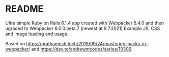 # README

Ultra simple Ruby on Rails 6.1.4 app created with Webpacker 5.4.0 and then ugraded to Webpacker 6.0.0.beta.7 (newest at 9.7.2021)
Example JS, CSS and image loading and usage.

Based on  https://prathamesh.tech/2019/09/24/mastering-packs-in-webpacker/ and https://dev.to/andrewmcodes/series/10309.
